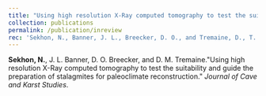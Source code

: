 ```yaml
---
title: "Using high resolution X-Ray computed tomography to test the suitability and guide the preparation of stalagmites for paleoclimate reconstruction."
collection: publications
permalink: /publication/inreview
rec: 'Sekhon, N., Banner, J. L., Breecker, D. O., and Tremaine, D., T. &quot;Using high resolution X-Ray computed tomography to test the suitability and guide the preparation of stalagmites for paleoclimate reconstruction.&quot; <i>Journal of Cave and Karst Studies</i>.'
---
```


**Sekhon, N.**, J. L. Banner, D. O. Breecker, and D. M. Tremaine.&quot;Using high resolution X-Ray computed tomography to test the suitability and guide the preparation of stalagmites for paleoclimate reconstruction.&quot; <i>Journal of Cave and Karst Studies</i>.
